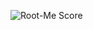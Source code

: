 ![Root-Me Score](https://img.shields.io/badge/dynamic/json?color=blue&label=RootMe%20Score&query=score&url=https://www.root-me.org/API/public/user?login=Kylian_act)
